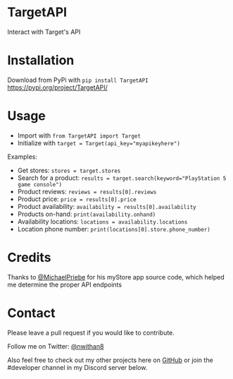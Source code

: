 # TargetAPI
Interact with Target's API

# Installation
Download from PyPi with ``pip install TargetAPI``
https://pypi.org/project/TargetAPI/

# Usage
- Import with ``from TargetAPI import Target``
- Initialize with ``target = Target(api_key="myapikeyhere")``

Examples:
- Get stores: ``stores = target.stores``
- Search for a product: ``results = target.search(keyword="PlayStation 5 game console")``
- Product reviews: ``reviews = results[0].reviews``
- Product price: ``price = results[0].price``
- Product availability: ``availability = results[0].availability``
- Products on-hand: ``print(availability.onhand)``
- Availability locations: ``locations = availability.locations``
- Location phone number: ``print(locations[0].store.phone_number)``


# Credits
Thanks to [@MichaelPriebe](https://github.com/MichaelPriebe) for his myStore app source code, which helped me determine the proper API endpoints

# Contact
Please leave a pull request if you would like to contribute.

Follow me on Twitter: [@nwithan8](https://twitter.com/nwithan8)

Also feel free to check out my other projects here on [GitHub](https://github.com/nwithan8) or join the #developer channel in my Discord server below.

<div align="center">
	<p>
		<a href="https://discord.gg/ygRDVE9"><img src="https://discordapp.com/api/guilds/472537215457689601/widget.png?style=banner2" alt="" /></a>
	</p>
</div>
